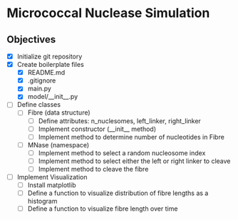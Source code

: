 # Micrococcal Nuclease Simulation

## Objectives

* [x] Initialize git repository
* [x] Create boilerplate files
  * [x] README.md
  * [x] .gitignore
  * [x] main.py
  * [x] model/\_\_init\_\_.py
* [ ] Define classes
  * [ ] Fibre (data structure)
    * [ ] Define attributes: n_nuclesomes, left_linker, right_linker
    * [ ] Implement constructor (\_\_init\_\_ method)
    * [ ] Implement method to determine number of nucleotides in Fibre
  * [ ] MNase (namespace)
    * [ ] Implement method to select a random nucleosome index
    * [ ] Implement method to select either the left or right linker to cleave
    * [ ] Implement method to cleave the fibre
* [ ] Implement Visualization
  * [ ] Install matplotlib
  * [ ] Define a function to visualize distribution of fibre lengths as a histogram
  * [ ] Define a function to visualize fibre length over time
